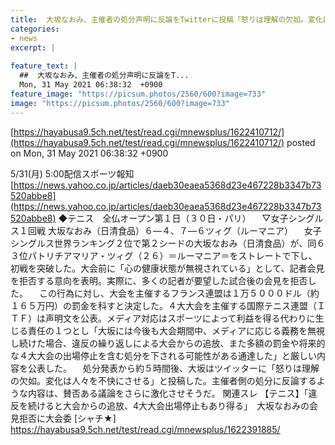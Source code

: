 ```yaml
---
title:  大坂なおみ、主催者の処分声明に反論をTwitterに投稿「怒りは理解の欠如。変化は人々を不快にさせる」  
categories:
- news
excerpt: |
  
feature_text: |
  ##  大坂なおみ、主催者の処分声明に反論をT...
  Mon, 31 May 2021 06:38:32  +0900
feature_image: "https://picsum.photos/2560/600?image=733"
image: "https://picsum.photos/2560/600?image=733"
---
```


[https://hayabusa9.5ch.net/test/read.cgi/mnewsplus/1622410712/](https://hayabusa9.5ch.net/test/read.cgi/mnewsplus/1622410712/)
posted on Mon, 31 May 2021 06:38:32  +0900

<!--more-->

5/31(月) 5:00配信スポーツ報知 [https://news.yahoo.co.jp/articles/daeb30eaea5368d23e467228b3347b73520abbe8](https://news.yahoo.co.jp/articles/daeb30eaea5368d23e467228b3347b73520abbe8) ◆テニス　全仏オープン第１日（３０日・パリ） 　▽女子シングルス１回戦 大坂なおみ（日清食品）６—４、７—６ツィグ（ルーマニア） 　女子シングルス世界ランキング２位で第２シードの大坂なおみ（日清食品）が、同６３位パトリチアマリア・ツィグ（２６）＝ルーマニア＝をストレートで下し、初戦を突破した。大会前に「心の健康状態が無視されている」として、記者会見を拒否する意向を表明。実際に、多くの記者が要望した試合後の会見を拒否した。 　この行為に対し、大会を主催するフランス連盟は１万５０００ドル（約１６５万円）の罰金を科すと決定した。４大大会を主催する国際テニス連盟（ＩＴＦ）は声明文を公表。メディア対応はスポーツによって利益を得る代わりに生じる責任の１つとし「大坂には今後も大会期間中、メディアに応じる義務を無視し続けた場合、違反の繰り返しによる大会からの追放、また多額の罰金や将来的な４大大会の出場停止を含む処分を下される可能性がある通達した」と厳しい内容を公表した。 　処分発表から約５時間後、大坂はツイッターに「怒りは理解の欠如。変化は人々を不快にさせる」と投稿した。主催者側の処分に反論するような内容は、賛否ある議論をさらに激化させそうだ。 関連スレ 【テニス】「違反を続けると大会からの追放、4大大会出場停止もあり得る」　大坂なおみの会見拒否に大会委 [シャチ★] https://hayabusa9.5ch.net/test/read.cgi/mnewsplus/1622391885/
